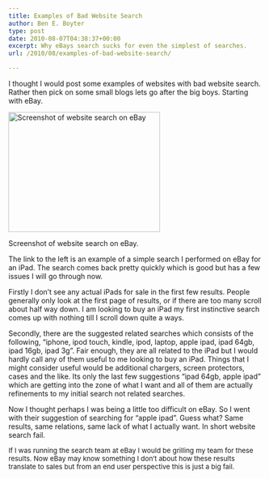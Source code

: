 ```yaml
---
title: Examples of Bad Website Search
author: Ben E. Boyter
type: post
date: 2010-08-07T04:38:37+00:00
excerpt: Why eBays search sucks for even the simplest of searches.
url: /2010/08/examples-of-bad-website-search/

---
```

I thought I would post some examples of websites with bad website search. Rather then pick on some small blogs lets go after the big boys. Starting with eBay.

<div id="attachment_30" style="width: 310px" class="wp-caption alignleft">
  <a href="http://www.wausita.com/wp-content/uploads/2010/08/Screenshot-ipad-Computers-Phones-Electronics-items-at-low-prices-on-eBay.com_.au-Google-Chrome.png"><img class="size-medium wp-image-30" title="Screenshot-ipad, Computers, Phones, Electronics items at low prices on eBay.com.au - Google Chrome" src="http://www.wausita.com/wp-content/uploads/2010/08/Screenshot-ipad-Computers-Phones-Electronics-items-at-low-prices-on-eBay.com_.au-Google-Chrome-300x237.png" alt="Screenshot of website search on eBay" width="300" height="237" /></a>
  
  <p class="wp-caption-text">
    Screenshot of website search on eBay.
  </p>
</div>

The link to the left is an example of a simple search I performed on eBay for an iPad. The search comes back pretty quickly which is good but has a few issues I will go through now.

Firstly I don&#8217;t see any actual iPads for sale in the first few results. People generally only look at the first page of results, or if there are too many scroll about half way down. I am looking to buy an iPad my first instinctive search comes up with nothing till I scroll down quite a ways.

Secondly, there are the suggested related searches which consists of the following, &#8220;iphone, ipod touch, kindle, ipod, laptop, apple ipad, ipad 64gb, ipad 16gb, ipad 3g&#8221;. Fair enough, they are all related to the iPad but I would hardly call any of them useful to me looking to buy an iPad. Things that I might consider useful would be additional chargers, screen protectors, cases and the like. Its only the last few suggestions &#8220;ipad 64gb, apple ipad&#8221; which are getting into the zone of what I want and all of them are actually refinements to my initial search not related searches.

Now I thought perhaps I was being a little too difficult on eBay. So I went with their suggestion of searching for &#8220;apple ipad&#8221;. Guess what? Same results, same relations, same lack of what I actually want. In short website search fail.

<span style="font-size: 13.3333px;">If I was running the search team at eBay I would be grilling my team for these results. Now eBay may know something I don&#8217;t about how these results translate to sales but from an end user perspective this is just a big fail.</span>